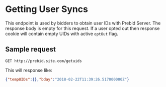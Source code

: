 # Getting User Syncs

This endpoint is used by bidders to obtain user IDs with Prebid Server.
The response body is empty for this request.
If a user opted out then response cookie will contain empty UIDs with active `optOut` flag.

## Sample request

`GET http://prebid.site.com/getuids`

This will response like:
```json
{"tempUIDs":{},"bday":"2018-02-22T11:39:26.517000000Z"}
```
